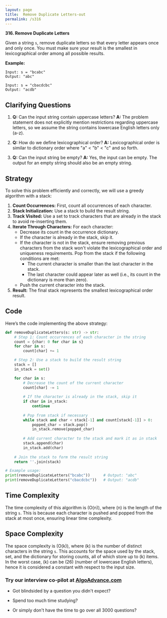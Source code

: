 ```yaml
---
layout: page
title:  Remove Duplicate Letters-out
permalink: /s316
---
```


**316. Remove Duplicate Letters**

Given a string `s`, remove duplicate letters so that every letter appears once and only once. You must make sure your result is the smallest in lexicographical order among all possible results.

**Example:**
```
Input: s = "bcabc"
Output: "abc"

Input: s = "cbacdcbc"
Output: "acdb"
```

## Clarifying Questions

1. **Q:** Can the input string contain uppercase letters?
   **A:** The problem statement does not explicitly mention restrictions regarding uppercase letters, so we assume the string contains lowercase English letters only (a-z).

2. **Q:** How do we define lexicographical order?
   **A:** Lexicographical order is similar to dictionary order where "a" < "b" < "c" and so forth.

3. **Q:** Can the input string be empty?
   **A:** Yes, the input can be empty. The output for an empty string should also be an empty string.

## Strategy

To solve this problem efficiently and correctly, we will use a greedy algorithm with a stack:

1. **Count Occurrences:** First, count all occurrences of each character.
2. **Stack Initialization:** Use a stack to build the result string.
3. **Track Visited:** Use a set to track characters that are already in the stack to avoid re-inserting them.
4. **Iterate Through Characters:** For each character:
   - Decrease its count in the occurrence dictionary.
   - If the character is already in the stack, skip it.
   - If the character is not in the stack, ensure removing previous characters from the stack won't violate the lexicographical order and uniqueness requirements. Pop from the stack if the following conditions are met:
     - The current character is smaller than the last character in the stack.
     - The last character could appear later as well (i.e., its count in the dictionary is more than zero).
   - Push the current character into the stack.
5. **Result:** The final stack represents the smallest lexicographical order result.

## Code

Here’s the code implementing the above strategy:

```python
def removeDuplicateLetters(s: str) -> str:
    # Step 1: Count occurrences of each character in the string
    count = {char: 0 for char in s}
    for char in s:
        count[char] += 1

    # Step 2: Use a stack to build the result string
    stack = []
    in_stack = set()

    for char in s:
        # Decrease the count of the current character
        count[char] -= 1
        
        # If the character is already in the stack, skip it
        if char in in_stack:
            continue
        
        # Pop from stack if necessary
        while stack and char < stack[-1] and count[stack[-1]] > 0:
            popped_char = stack.pop()
            in_stack.remove(popped_char)
        
        # Add current character to the stack and mark it as in stack
        stack.append(char)
        in_stack.add(char)
    
    # Join the stack to form the result string
    return ''.join(stack)

# Example usage:
print(removeDuplicateLetters("bcabc"))      # Output: "abc"
print(removeDuplicateLetters("cbacdcbc"))   # Output: "acdb"
```

## Time Complexity

The time complexity of this algorithm is \(O(n)\), where \(n\) is the length of the string `s`. This is because each character is pushed and popped from the stack at most once, ensuring linear time complexity.

## Space Complexity

The space complexity is \(O(k)\), where \(k\) is the number of distinct characters in the string `s`. This accounts for the space used by the stack, set, and the dictionary for storing counts, all of which store up to \(k\) items. In the worst case, \(k\) can be \(26\) (number of lowercase English letters), hence it is considered a constant with respect to the input size.


### Try our interview co-pilot at [AlgoAdvance.com](https://algoAdvance.com)

- Got blindsided by a question you didn't expect?

- Spend too much time studying?

- Or simply don't have the time to go over all 3000 questions?

